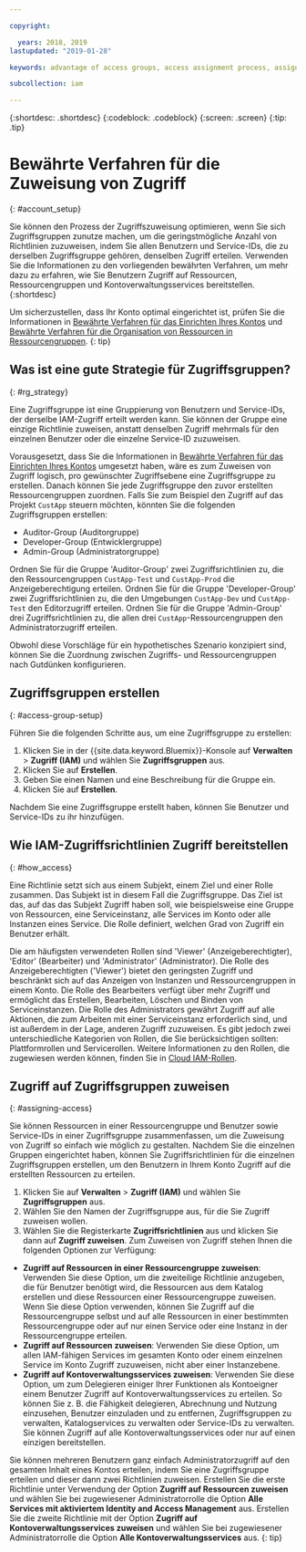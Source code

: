 ```yaml
---

copyright:

  years: 2018, 2019
lastupdated: "2019-01-28"

keywords: advantage of access groups, access assignment process, assign access, best practice, access management, strategy

subcollection: iam

---
```


{:shortdesc: .shortdesc}
{:codeblock: .codeblock}
{:screen: .screen}
{:tip: .tip}

# Bewährte Verfahren für die Zuweisung von Zugriff
{: #account_setup}

Sie können den Prozess der Zugriffszuweisung optimieren, wenn Sie sich Zugriffsgruppen zunutze machen, um die geringstmögliche Anzahl von Richtlinien zuzuweisen, indem Sie allen Benutzern und Service-IDs, die zu derselben Zugriffsgruppe gehören, denselben Zugriff erteilen. Verwenden Sie die Informationen zu den vorliegenden bewährten Verfahren, um mehr dazu zu erfahren, wie Sie Benutzern Zugriff auf Ressourcen, Ressourcengruppen und Kontoverwaltungsservices bereitstellen.
{:shortdesc}

Um sicherzustellen, dass Ihr Konto optimal eingerichtet ist, prüfen Sie die Informationen in [Bewährte Verfahren für das Einrichten Ihres Kontos](/docs/account?topic=account-account_setup#account_setup) und [Bewährte Verfahren für die Organisation von Ressourcen in Ressourcengruppen](/docs/resources?topic=resources-bp_resourcegroups#bp_resourcegroups).
{: tip}

## Was ist eine gute Strategie für Zugriffsgruppen?
{: #rg_strategy}

Eine Zugriffsgruppe ist eine Gruppierung von Benutzern und Service-IDs, der derselbe IAM-Zugriff erteilt werden kann. Sie können der Gruppe eine einzige Richtlinie zuweisen, anstatt denselben Zugriff mehrmals für den einzelnen Benutzer oder die einzelne Service-ID zuzuweisen.

Vorausgesetzt, dass Sie die Informationen in [Bewährte Verfahren für das Einrichten Ihres Kontos](/docs/account?topic=account-account_setup#account_setup) umgesetzt haben, wäre es zum Zuweisen von Zugriff logisch, pro gewünschter Zugriffsebene eine Zugriffsgruppe zu erstellen. Danach können Sie jede Zugriffsgruppe den zuvor erstellten Ressourcengruppen zuordnen. Falls Sie zum Beispiel den Zugriff auf das Projekt `CustApp` steuern möchten, könnten Sie die folgenden Zugriffsgruppen erstellen:

* Auditor-Group (Auditorgruppe)
* Developer-Group (Entwicklergruppe)
* Admin-Group (Administratorgruppe)

Ordnen Sie für die Gruppe 'Auditor-Group' zwei Zugriffsrichtlinien zu, die den Ressourcengruppen `CustApp-Test` und `CustApp-Prod` die Anzeigeberechtigung erteilen. Ordnen Sie für die Gruppe 'Developer-Group' zwei Zugriffsrichtlinien zu, die den Umgebungen `CustApp-Dev` und `CustApp-Test` den Editorzugriff erteilen. Ordnen Sie für die Gruppe 'Admin-Group' drei Zugriffsrichtlinien zu, die allen drei `CustApp`-Ressourcengruppen den Administratorzugriff erteilen.

Obwohl diese Vorschläge für ein hypothetisches Szenario konzipiert sind, können Sie die Zuordnung zwischen Zugriffs- und Ressourcengruppen nach Gutdünken konfigurieren.

## Zugriffsgruppen erstellen
{: #access-group-setup}

Führen Sie die folgenden Schritte aus, um eine Zugriffsgruppe zu erstellen:

1. Klicken Sie in der {{site.data.keyword.Bluemix}}-Konsole auf **Verwalten** &gt; **Zugriff (IAM)** und wählen Sie **Zugriffsgruppen** aus.
2. Klicken Sie auf **Erstellen**.
3. Geben Sie einen Namen und eine Beschreibung für die Gruppe ein.
4. Klicken Sie auf **Erstellen**.

Nachdem Sie eine Zugriffsgruppe erstellt haben, können Sie Benutzer und Service-IDs zu ihr hinzufügen.

## Wie IAM-Zugriffsrichtlinien Zugriff bereitstellen
{: #how_access}

Eine Richtlinie setzt sich aus einem Subjekt, einem Ziel und einer Rolle zusammen. Das Subjekt ist in diesem Fall die Zugriffsgruppe. Das Ziel ist das, auf das das Subjekt Zugriff haben soll, wie beispielsweise eine Gruppe von Ressourcen, eine Serviceinstanz, alle Services im Konto oder alle Instanzen eines Service. Die Rolle definiert, welchen Grad von Zugriff ein Benutzer erhält.

Die am häufigsten verwendeten Rollen sind 'Viewer' (Anzeigeberechtigter), 'Editor' (Bearbeiter) und 'Administrator' (Administrator). Die Rolle des Anzeigeberechtigten ('Viewer') bietet den geringsten Zugriff und beschränkt sich auf das Anzeigen von Instanzen und Ressourcengruppen in einem Konto. Die Rolle des Bearbeiters verfügt über mehr Zugriff und ermöglicht das Erstellen, Bearbeiten, Löschen und Binden von Serviceinstanzen. Die Rolle des Administrators gewährt Zugriff auf alle Aktionen, die zum Arbeiten mit einer Serviceinstanz erforderlich sind, und ist außerdem in der Lage, anderen Zugriff zuzuweisen. Es gibt jedoch zwei unterschiedliche Kategorien von Rollen, die Sie berücksichtigen sollten: Plattformrollen und Servicerollen. Weitere Informationen zu den Rollen, die zugewiesen werden können, finden Sie in [Cloud IAM-Rollen](/docs/iam?topic=iam-iamusermanrol#iamusermanrol).

## Zugriff auf Zugriffsgruppen zuweisen
{: #assigning-access}

Sie können Ressourcen in einer Ressourcengruppe und Benutzer sowie Service-IDs in einer Zugriffsgruppe zusammenfassen, um die Zuweisung von Zugriff so einfach wie möglich zu gestalten. Nachdem Sie die einzelnen Gruppen eingerichtet haben, können Sie Zugriffsrichtlinien für die einzelnen Zugriffsgruppen erstellen, um den Benutzern in Ihrem Konto Zugriff auf die erstellten Ressourcen zu erteilen.

1. Klicken Sie auf **Verwalten** &gt; **Zugriff (IAM)** und wählen Sie **Zugriffsgruppen** aus.
2. Wählen Sie den Namen der Zugriffsgruppe aus, für die Sie Zugriff zuweisen wollen.
3. Wählen Sie die Registerkarte **Zugriffsrichtlinien** aus und klicken Sie dann auf **Zugriff zuweisen**. Zum Zuweisen von Zugriff stehen Ihnen die folgenden Optionen zur Verfügung:

  * **Zugriff auf Ressourcen in einer Ressourcengruppe zuweisen**: Verwenden Sie diese Option, um die zweiteilige Richtlinie anzugeben, die für Benutzer benötigt wird, die Ressourcen aus dem Katalog erstellen und diese Ressourcen einer Ressourcengruppe zuweisen. Wenn Sie diese Option verwenden, können Sie Zugriff auf die Ressourcengruppe selbst und auf alle Ressourcen in einer bestimmten Ressourcengruppe oder auf nur einen Service oder eine Instanz in der Ressourcengruppe erteilen.
  * **Zugriff auf Ressourcen zuweisen**: Verwenden Sie diese Option, um allen IAM-fähigen Services im gesamten Konto oder einem einzelnen Service im Konto Zugriff zuzuweisen, nicht aber einer Instanzebene.
  * **Zugriff auf Kontoverwaltungsservices zuweisen**: Verwenden Sie diese Option, um zum Delegieren einiger Ihrer Funktionen als Kontoeigner einem Benutzer Zugriff auf Kontoverwaltungsservices zu erteilen. So können Sie z. B. die Fähigkeit delegieren, Abrechnung und Nutzung einzusehen, Benutzer einzuladen und zu entfernen, Zugriffsgruppen zu verwalten, Katalogservices zu verwalten oder Service-IDs zu verwalten. Sie können Zugriff auf alle Kontoverwaltungsservices oder nur auf einen einzigen bereitstellen.

Sie können mehreren Benutzern ganz einfach Administratorzugriff auf den gesamten Inhalt eines Kontos erteilen, indem Sie eine Zugriffsgruppe erteilen und dieser dann zwei Richtlinien zuweisen. Erstellen Sie die erste Richtlinie unter Verwendung der Option **Zugriff auf Ressourcen zuweisen** und wählen Sie bei zugewiesener Administratorrolle die Option **Alle Services mit aktiviertem Identity and Access Management** aus. Erstellen Sie die zweite Richtlinie mit der Option **Zugriff auf Kontoverwaltungsservices zuweisen** und wählen Sie bei zugewiesener Administratorrolle die Option **Alle Kontoverwaltungsservices** aus.
{: tip}
